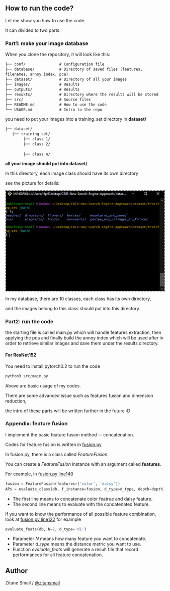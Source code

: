 ## How to run the code?

Let me show you how to use the code.

It can divided to two parts.

### Part1: make your image database
When you clone the repository, it will look like this:

    ├── conf/               # Configuration file
    ├── database/           # Directory of saved files (features, filenames, annoy index, pca)
    ├── dataset/            # Directory of all your images
    ├── images/             # Results
    ├── outputs/            # Results
    ├── resukts/            # Directory where the results will be stored
    ├── src/                # Source files
    ├── README.md           # How to use the code
    └── USAGE.md            # Intro to the repo

you need to put your images into a training_set directory in __dataset/__

    ├── dataset/            
       ├── training_set/
            ├── class 1/ 
            ├── class 2/

            ├── class n/


__all your image should put into dataset/__

In this directory, each image class should have its own directory

see the picture for details:

<img align='center' style="border-color:gray;border-width:2px;border-style:dashed"   src='/images/dataset.PNG' padding='5px'></img>

In my database, there are 10 classes, each class has its own directory,

and the images belong to this class should put into this directory.

### Part2: run the code
the starting file is called main.py which will handle features extraction, then applying the pca and finally build the annoy index which will be used after in order to retrieve similar images and save them under the results directory.


#### For ResNet152
You need to install pytorch0.2 to run the code
```python
python3 src/main.py
```

Above are basic usage of my codes.

There are some advanced issue such as features fusion and dimension reduction,

the intro of these parts will be written further in the future :D

### Appendix: feature fusion
I implement the basic feature fusion method -- concatenation.

Codes for feature fusion is written in [fusion.py](https://github.com/pochih/CBIR/blob/master/src/fusion.py)

In fusion.py, there is a class called *FeatureFusion*.

You can create a *FeatureFusion* instance with an argument called **features**.

For example, in [fusion.py line140](https://github.com/pochih/CBIR/blob/master/src/fusion.py#L140)
```python
fusion = FeatureFusion(features=['color', 'daisy'])
APs = evaluate_class(db, f_instance=fusion, d_type=d_type, depth=depth)
```
- The first line means to concatenate color featrue and daisy feature.
- The second line means to evaluate with the concatenated feature.

If you want to know the performance of all possible feature combination, look at [fusion.py line122](https://github.com/pochih/CBIR/blob/master/src/fusion.py#L122) for example
```python
evaluate_feats(db, N=2, d_type='d1')
```
- Parameter *N* means how many feature you want to concatenate.
- Parameter *d_type* means the distance metric you want to use.
- Function *evaluate_feats* will generate a result file that record performances for all feature concatenation.

## Author
Zitane Smail / [@zitansmail](http://zitansmail.github.io/)